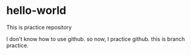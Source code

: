 # hello-world
This is practice repository

I don't know how to use github. so now, I practice github.
this is branch practice.
